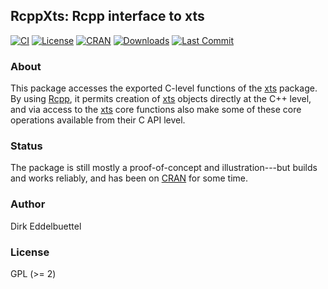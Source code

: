 ## RcppXts: Rcpp interface to xts

[![CI](https://github.com/eddelbuettel/rcppxts/workflows/ci/badge.svg)](https://github.com/eddelbuettel/rcppxts/actions?query=workflow%3Aci)
[![License](http://img.shields.io/badge/license-GPL%20%28%3E=%202%29-brightgreen.svg?style=flat)](http://www.gnu.org/licenses/gpl-2.0.html) 
[![CRAN](http://www.r-pkg.org/badges/version/RcppXts)](https://cran.r-project.org/package=RcppXts) 
[![Downloads](http://cranlogs.r-pkg.org/badges/RcppXts?color=brightgreen)](https://www.r-pkg.org:443/pkg/RcppXts)
[![Last Commit](https://img.shields.io/github/last-commit/eddelbuettel/rcppxts)](https://github.com/eddelbuettel/rcppxts)

### About

This package accesses the exported C-level functions of the
[xts](https://cran.r-project.org/package=xts) package. By using
[Rcpp](https://www.rcpp.org/), it permits creation of
[xts](https://cran.r-project.org/package=xts) objects directly at the C++
level, and via access to the [xts](https://cran.r-project.org/package=xts)
core functions also make some of these core operations available from their C
API level.

### Status

The package is still mostly a proof-of-concept and illustration---but builds
and works reliably, and has been on [CRAN](https://cran.r-project.org) for
some time.

### Author

Dirk Eddelbuettel

### License

GPL (>= 2)
